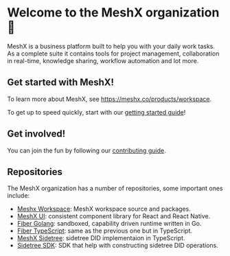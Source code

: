# Welcome to the MeshX organization 👋

MeshX is a business platform built to help you with your daily work tasks.
As a complete suite it contains tools for project management, collaboration in real-time, knowledge sharing, workflow automation and lot more.

## Get started with MeshX!

To learn more about MeshX, see <https://meshx.co/products/workspace>.

To get up to speed quickly, start with our [getting started guide](https://meshx.co/docs/get-started)!

 ## Get involved!

You can join the fun by following our [contributing guide](https://github.com/meshx-org/.github/blob/main/CONTRIBUTING.md).

## Repositories

The MeshX organization has a number of repositories, some important ones include:

<!-- alphabetical -->
* [Meshx Workspace](https://github.com/meshx-org/meshx): MeshX workspace source and packages.
* [MeshX UI](https://github.com/meshx-org/meshx-ui): consistent component library for React and React Native.
* [Fiber Golang](https://github.com/meshx-org/fiber-go): sandboxed, capability driven runtime written in Go.
* [Fiber TypeScript](https://github.com/meshx-org/fiber-ts): same as the previous one but in TypeScript.
* [MeshX Sidetree](https://github.com/meshx-org/meshx-sidetree): sidetree DID implementaion in TypeScript.
* [Sidetree SDK](https://github.com/meshx-org/sidetree-sdk): SDK that help with constructing sidetree DID operations.
